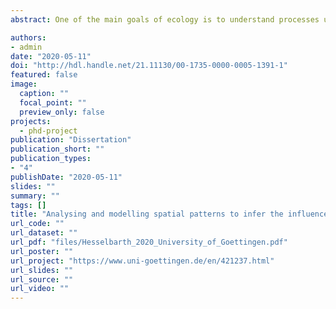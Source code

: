 ```yaml
---
abstract: One of the main goals of ecology is to understand processes underlying patterns. Because presumably all ecological processes are spatially explicit, especially spatial patterns can contain a lot of information about the processes shaping them. Nevertheless, the pattern-process link can be ambiguous. Reasons for this include different processes that lead to similar patterns, interact-ing processes that lead to random patterns or patterns that lead to processes and not the other way around. However, many of these issues can be dealt with using appropriate analysis methods. This includes meaningful ecological hypotheses, precise descriptions of patterns in the data as well as null models and model simulations to strengthen the pattern-process link. Biotic and abiotic processes were shown to interact in plant populations and to result in similar clustered spatial patterns. The clustering can be introduced by limited seed dispersal as an example of biotic processes, but also by higher densities of individuals at suitable growing conditions as an example of abiotic processes. Even though challenging, analysing spatial patterns in the data can be a powerful tool to disentangle the importance and interactions of these two processes. The aim of this thesis was to present approaches that use the power of spatial patterns to study the role of environmental heterogeneity. The methods included spatial point pattern analysis, individual-based simulation models as well as tools to quantify environmental heterogeneity to link spatial patterns to underlying processes. To this end, field data from a temperate old-growth forest was used. Overall, the thesis demonstrated how spatial patterns can be used to explore underlying ecological processes, even if contrasting processes lead to similar patterns as for biotic and abiotic processes. To successfully link pattern to process, i) meaningful ecological hypotheses are needed, ii) patterns in the data need to be described precisely using suitable methods and iii) appropriate null models as well as model simulations need to be applied to link pattern to process as unambiguously as possible.

authors:
- admin
date: "2020-05-11"
doi: "http://hdl.handle.net/21.11130/00-1735-0000-0005-1391-1"
featured: false
image:
  caption: ""
  focal_point: ""
  preview_only: false
projects: 
  - phd-project
publication: "Dissertation"
publication_short: ""
publication_types: 
- "4"
publishDate: "2020-05-11"
slides: ""
summary: ""
tags: []
title: "Analysing and modelling spatial patterns to infer the influence of environmental heterogeneity using point pattern analysis, individual-based simulation modelling and landscape metrics"
url_code: ""
url_dataset: ""
url_pdf: "files/Hesselbarth_2020_University_of_Goettingen.pdf"
url_poster: ""
url_project: "https://www.uni-goettingen.de/en/421237.html"
url_slides: ""
url_source: ""
url_video: ""
---
```

